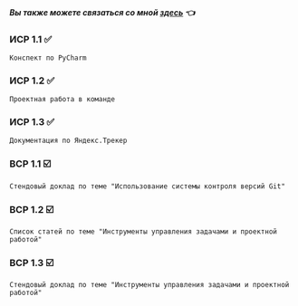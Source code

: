 
#### *Вы также можете связаться со мной [здесь](https://vk.com/nestessia) 👈*



### ИСР 1.1 ✅
    Конспект по PyCharm 


### ИСР 1.2 ✅
    Проектная работа в команде


### ИСР 1.3 ✅
    Документация по Яндекс.Трекер


### ВСР 1.1 ☑️
    Стендовый доклад по теме "Использование системы контроля версий Git"
    

### ВСР 1.2 ☑️
    Список статей по теме "Инструменты управления задачами и проектной работой" 
    
    
### ВСР 1.3 ☑️
    Стендовый доклад по теме "Инструменты управления задачами и проектной работой"
